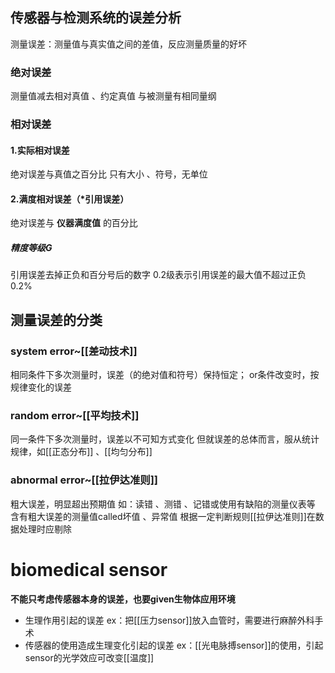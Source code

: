 ## 传感器与检测系统的误差分析
测量误差：测量值与真实值之间的差值，反应测量质量的好坏

### 绝对误差
测量值减去相对真值 、约定真值
与被测量有相同量纲

### 相对误差
#### 1.实际相对误差
绝对误差与真值之百分比
只有大小 、符号，无单位
#### 2.满度相对误差（*引用误差）
绝对误差与 **仪器满度值** 的百分比

##### 精度等级G
引用误差去掉正负和百分号后的数字
0.2级表示引用误差的最大值不超过正负0.2%



## 测量误差的分类
### system error~[[差动技术]]
相同条件下多次测量时，误差（的绝对值和符号）保持恒定；
or条件改变时，按规律变化的误差

### random error~[[平均技术]]
同一条件下多次测量时，误差以不可知方式变化
但就误差的总体而言，服从统计规律，如[[正态分布]] 、[[均匀分布]]

### abnormal error~[[拉伊达准则]]
粗大误差，明显超出预期值
如：读错 、测错 、记错或使用有缺陷的测量仪表等
含有粗大误差的测量值called坏值 、异常值
根据一定判断规则[[拉伊达准则]]在数据处理时应剔除


# biomedical sensor 

**不能只考虑传感器本身的误差，也要given生物体应用环境**
- 生理作用引起的误差
	 ex：把[[压力sensor]]放入血管时，需要进行麻醉外科手术
- 传感器的使用造成生理变化引起的误差
	 ex：[[光电脉搏sensor]]的使用，引起sensor的光学效应可改变[[温度]]
